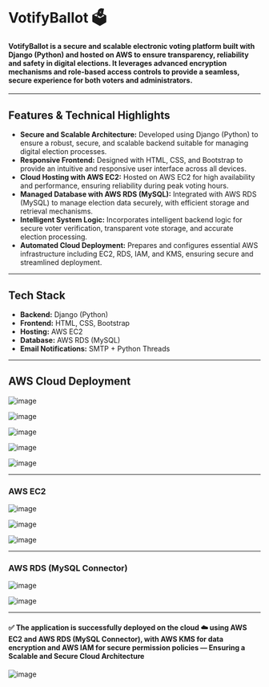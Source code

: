 # VotifyBallot 🗳️

#### **VotifyBallot** is a secure and scalable electronic voting platform built with **Django (Python)** and hosted on **AWS** to ensure transparency, reliability and safety in digital elections. It leverages advanced encryption mechanisms and role-based access controls to provide a seamless, secure experience for both voters and administrators.

---

## Features & Technical Highlights

- **Secure and Scalable Architecture:** Developed using Django (Python) to ensure a robust, secure, and scalable backend suitable for managing digital election processes.  
- **Responsive Frontend:** Designed with HTML, CSS, and Bootstrap to provide an intuitive and responsive user interface across all devices.  
- **Cloud Hosting with AWS EC2:** Hosted on AWS EC2 for high availability and performance, ensuring reliability during peak voting hours.  
- **Managed Database with AWS RDS (MySQL):** Integrated with AWS RDS (MySQL) to manage election data securely, with efficient storage and retrieval mechanisms.  
- **Intelligent System Logic:** Incorporates intelligent backend logic for secure voter verification, transparent vote storage, and accurate election processing.  
- **Automated Cloud Deployment:** Prepares and configures essential AWS infrastructure including EC2, RDS, IAM, and KMS, ensuring secure and streamlined deployment.  

---

## Tech Stack

- **Backend:** Django (Python)  
- **Frontend:** HTML, CSS, Bootstrap  
- **Hosting:** AWS EC2  
- **Database:** AWS RDS (MySQL)  
- **Email Notifications:** SMTP + Python Threads

---

## AWS Cloud Deployment

![image](https://user-images.githubusercontent.com/110025521/232314859-46b5cf40-7fdb-4db6-a0e9-27af16c6bbcd.png)

![image](https://user-images.githubusercontent.com/110025521/232314897-0336b0a8-b41c-4af4-8750-a4cc578ec95f.png)

![image](https://github.com/user-attachments/assets/b702b285-f9bd-488a-9c65-74b091366e65)

![image](https://github.com/user-attachments/assets/c96d0fe0-fdaa-4f48-b632-1d3c811d80e2)

![image](https://github.com/user-attachments/assets/02f437ff-5b32-410f-84ae-eb1b0a56fcd6)

---

### AWS EC2 

![image](https://github.com/user-attachments/assets/9a2e658c-d631-4f06-aeed-95a17b96280e)

![image](https://github.com/user-attachments/assets/f474a5d3-c2c8-4970-a6c8-1d013cd80dd6)

![image](https://github.com/user-attachments/assets/d308f2e7-1792-4dbb-b185-9672f40d6752)

---

### AWS RDS (MySQL Connector) 

![image](https://github.com/user-attachments/assets/0caf4275-71b7-441b-830d-b4ef329f87d5)

![image](https://github.com/user-attachments/assets/6ecf21f2-fbbc-4693-b6ba-8c8a2b98ff74)

---

#### ✅ The application is successfully deployed on the cloud ☁️ using AWS EC2 and AWS RDS (MySQL Connector), with AWS KMS for data encryption and AWS IAM for secure permission policies — Ensuring a Scalable and Secure Cloud Architecture

![image](https://github.com/user-attachments/assets/0aefb190-6361-4ae5-a0bd-fee2a8683a1a)
